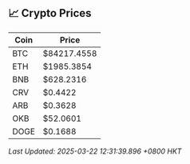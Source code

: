 ## 📈 Crypto Prices

| Coin | Price |
| ---- | ----- |
| BTC | $84217.4558 |
| ETH | $1985.3854 |
| BNB | $628.2316 |
| CRV | $0.4422 |
| ARB | $0.3628 |
| OKB | $52.0601 |
| DOGE | $0.1688 |

_Last Updated: 2025-03-22 12:31:39.896 +0800 HKT_